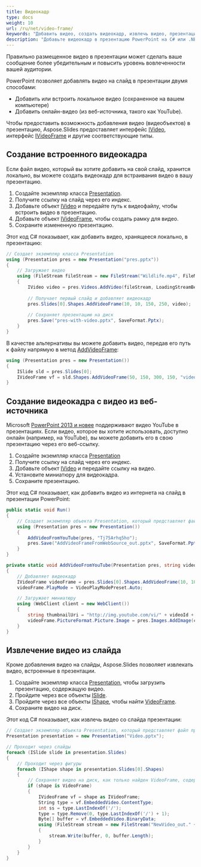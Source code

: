 ```yaml
---
title: Видеокадр
type: docs
weight: 10
url: /ru/net/video-frame/
keywords: "Добавить видео, создать видеокадр, извлечь видео, презентация PowerPoint, C#, Csharp, Aspose.Slides для .NET"
description: "Добавьте видеокадр в презентацию PowerPoint на C# или .NET"
---
```


Правильно размещенное видео в презентации может сделать ваше сообщение более убедительным и повысить уровень вовлеченности вашей аудитории.

PowerPoint позволяет добавлять видео на слайд в презентации двумя способами:

* Добавить или встроить локальное видео (сохраненное на вашем компьютере)
* Добавить онлайн-видео (из веб-источника, такого как YouTube).

Чтобы предоставить возможность добавления видео (видеобъектов) в презентацию, Aspose.Slides предоставляет интерфейс [IVideo](https://reference.aspose.com/slides/net/aspose.slides/ivideo/), интерфейс [IVideoFrame](https://reference.aspose.com/slides/net/aspose.slides/ivideoframe/) и другие соответствующие типы.

## **Создание встроенного видеокадра**

Если файл видео, который вы хотите добавить на свой слайд, хранится локально, вы можете создать видеокадр для встраивания видео в вашу презентацию.

1. Создайте экземпляр класса [Presentation](https://reference.aspose.com/slides/net/aspose.slides/presentation).
1. Получите ссылку на слайд через его индекс.
1. Добавьте объект [IVideo](https://reference.aspose.com/slides/net/aspose.slides/ivideo/) и передайте путь к видеофайлу, чтобы встроить видео в презентацию.
1. Добавьте объект [IVideoFrame](https://reference.aspose.com/slides/net/aspose.slides/ivideoframe/), чтобы создать рамку для видео.
1. Сохраните измененную презентацию.

Этот код C# показывает, как добавить видео, хранящееся локально, в презентацию:

```c#
// Создает экземпляр класса Presentation
using (Presentation pres = new Presentation("pres.pptx"))
{
    // Загружает видео
    using (FileStream fileStream = new FileStream("Wildlife.mp4", FileMode.Open, FileAccess.Read))
    {
        IVideo video = pres.Videos.AddVideo(fileStream, LoadingStreamBehavior.KeepLocked);
        
        // Получает первый слайд и добавляет видеокадр
        pres.Slides[0].Shapes.AddVideoFrame(10, 10, 150, 250, video);
        
        // Сохраняет презентацию на диск
        pres.Save("pres-with-video.pptx", SaveFormat.Pptx);
    }
}
```
В качестве альтернативы вы можете добавить видео, передав его путь к файлу напрямую в метод [AddVideoFrame](https://reference.aspose.com/slides/net/aspose.slides/ishapecollection/addvideoframe/):

```csharp
using (Presentation pres = new Presentation())
{
    ISlide sld = pres.Slides[0];
    IVideoFrame vf = sld.Shapes.AddVideoFrame(50, 150, 300, 150, "video1.avi");
}
```

## **Создание видеокадра с видео из веб-источника**
Microsoft [PowerPoint 2013 и новее](https://support.microsoft.com/en-us/office/versions-of-powerpoint-that-support-online-videos-2a0e184d-af50-4da9-b530-e4355ac436a9?ui=en-us&rs=en-us&ad=us) поддерживают видео YouTube в презентациях. Если видео, которое вы хотите использовать, доступно онлайн (например, на YouTube), вы можете добавить его в свою презентацию через его веб-ссылку.

1. Создайте экземпляр класса [Presentation](https://reference.aspose.com/slides/net/aspose.slides/presentation)
1. Получите ссылку на слайд через его индекс.
1. Добавьте объект [IVideo](https://reference.aspose.com/slides/net/aspose.slides/ivideo/) и передайте ссылку на видео.
1. Установите миниатюру для видеокадра.
1. Сохраните презентацию.

Этот код C# показывает, как добавить видео из интернета на слайд в презентации PowerPoint:

```c#
public static void Run()
{
    // Создает экземпляр объекта Presentation, который представляет файл презентации 
    using (Presentation pres = new Presentation())
    {
        AddVideoFromYouTube(pres, "Tj75Arhq5ho");
        pres.Save("AddVideoFrameFromWebSource_out.pptx", SaveFormat.Pptx);
    }
}

private static void AddVideoFromYouTube(Presentation pres, string videoId)
{
    // Добавляет видеокадр
    IVideoFrame videoFrame = pres.Slides[0].Shapes.AddVideoFrame(10, 10, 427, 240, "https://www.youtube.com/embed/" + videoId);
    videoFrame.PlayMode = VideoPlayModePreset.Auto;

    // Загружает миниатюру
    using (WebClient client = new WebClient())
    {
        string thumbnailUri = "http://img.youtube.com/vi/" + videoId + "/hqdefault.jpg";
        videoFrame.PictureFormat.Picture.Image = pres.Images.AddImage(client.DownloadData(thumbnailUri));
    }
}
```

## **Извлечение видео из слайда**
Кроме добавления видео на слайды, Aspose.Slides позволяет извлекать видео, встроенные в презентации.

1. Создайте экземпляр класса [Presentation](https://reference.aspose.com/slides/net/aspose.slides/presentation), чтобы загрузить презентацию, содержащую видео.
2. Пройдите через все объекты [ISlide](https://reference.aspose.com/slides/net/aspose.slides/islide).
3. Пройдите через все объекты [IShape](https://reference.aspose.com/slides/net/aspose.slides/ishape), чтобы найти [VideoFrame](https://reference.aspose.com/slides/net/aspose.slides/videoframe).
4. Сохраните видео на диск.

Этот код C# показывает, как извлечь видео со слайда презентации:

```c#
// Создает экземпляр объекта Presentation, который представляет файл презентации 
Presentation presentation = new Presentation("Video.pptx");

// Проходит через слайды
foreach (ISlide slide in presentation.Slides)
{
    // Проходит через фигуры
    foreach (IShape shape in presentation.Slides[0].Shapes)
    {
        // Сохраняет видео на диск, как только найден VideoFrame, содержащий видео
        if (shape is VideoFrame)
        {
            IVideoFrame vf = shape as IVideoFrame;
            String type = vf.EmbeddedVideo.ContentType;
            int ss = type.LastIndexOf('/');
            type = type.Remove(0, type.LastIndexOf('/') + 1);
            Byte[] buffer = vf.EmbeddedVideo.BinaryData;
            using (FileStream stream = new FileStream("NewVideo_out." + type, FileMode.Create, FileAccess.Write, FileShare.Read))
            {                                                     
                stream.Write(buffer, 0, buffer.Length);
            }
        }
    }
}
```